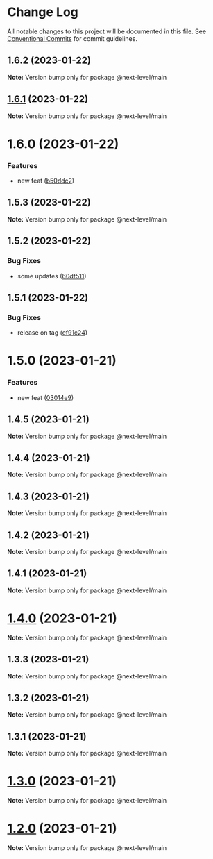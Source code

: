 # Change Log

All notable changes to this project will be documented in this file.
See [Conventional Commits](https://conventionalcommits.org) for commit guidelines.

## 1.6.2 (2023-01-22)

**Note:** Version bump only for package @next-level/main





## [1.6.1](https://github.com/ilhan007/npmnext-sample/compare/v1.6.0...v1.6.1) (2023-01-22)

**Note:** Version bump only for package @next-level/main





# 1.6.0 (2023-01-22)


### Features

* new feat ([b50ddc2](https://github.com/ilhan007/npmnext-sample/commit/b50ddc2187910f2d0c52ff8b9b909fe1c8b644a0))





## 1.5.3 (2023-01-22)

**Note:** Version bump only for package @next-level/main





## 1.5.2 (2023-01-22)


### Bug Fixes

* some updates ([60df511](https://github.com/ilhan007/npmnext-sample/commit/60df5115908c233e802385e95fb6c1fdfe6002cf))





## 1.5.1 (2023-01-22)


### Bug Fixes

* release on tag ([ef91c24](https://github.com/ilhan007/npmnext-sample/commit/ef91c24824fe455eded27a642708ade888ef176f))





# 1.5.0 (2023-01-21)


### Features

* new feat ([03014e9](https://github.com/ilhan007/npmnext-sample/commit/03014e9d0b7f53a662132de1a153ac17a0d310fa))





## 1.4.5 (2023-01-21)

**Note:** Version bump only for package @next-level/main





## 1.4.4 (2023-01-21)

**Note:** Version bump only for package @next-level/main





## 1.4.3 (2023-01-21)

**Note:** Version bump only for package @next-level/main





## 1.4.2 (2023-01-21)

**Note:** Version bump only for package @next-level/main





## 1.4.1 (2023-01-21)

**Note:** Version bump only for package @next-level/main





# [1.4.0](https://github.com/ilhan007/npmnext-sample/compare/v1.3.3...v1.4.0) (2023-01-21)

**Note:** Version bump only for package @next-level/main





## 1.3.3 (2023-01-21)

**Note:** Version bump only for package @next-level/main





## 1.3.2 (2023-01-21)

**Note:** Version bump only for package @next-level/main





## 1.3.1 (2023-01-21)

**Note:** Version bump only for package @next-level/main





# [1.3.0](https://github.com/ilhan007/npmnext-sample/compare/v1.2.6...v1.3.0) (2023-01-21)

**Note:** Version bump only for package @next-level/main





# [1.2.0](https://github.com/ilhan007/npmnext-sample/compare/v1.2.6...v1.2.0) (2023-01-21)

**Note:** Version bump only for package @next-level/main
